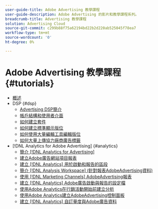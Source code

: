```yaml
---
user-guide-title: Adobe Advertising 教學課程
user-guide-description: Adobe Advertising 的影片和教學課程系列。
breadcrumb-title: Advertising 教學課程
solution: Advertising Cloud
source-git-commit: c299b88f75a62194bd22b2d220ab525045f78ea7
workflow-type: tm+mt
source-wordcount: '0'
ht-degree: 0%

---
```



# Adobe Advertising 教學課程 {#tutorials}

+ [概述](overview.md)
+ DSP {#dsp}
   + [Advertising DSP簡介](/help/dsp/intro.md)
   + [帳戶結構和使用者介面](/help/dsp/ui.md)
   + [如何建立套件](/help/dsp/package-create.md)
   + [如何建立標準顯示版位](/help/dsp/placement-create.md)
   + [如何使用大量編輯工具編輯版位](/help/dsp/bulk-edit-placement-tools.md)
   + [如何大量上傳協力廠商廣告標籤](/help/dsp/bulk-upload-third-party-ad-tags.md)
+ [!DNL Analytics for Adobe Advertising] {#analytics}
   + [簡介 [!DNL Analytics for Advertising]](/help/integrations/analytics/intro-a4adc.md)
   + [建立Adobe廣告網站項目報表](/help/integrations/analytics/analytics-site-entry-a4adc.md)
   + [建立 [!DNL Analytics] 用於啟動和報告的區段](/help/integrations/analytics/analytics-segments-a4adc.md)
   + [簡介 [!DNL Analysis Workspace] (針對報表AdobeAdvertising資料)](/help/integrations/analytics/analytics-analysis-workspace-a4adc.md)
   + [使用 [!DNL Marketing Channels] AdobeAdvertising報表](/help/integrations/analytics/analytics-reporting-a4adc.md)
   + [建立 [!DNL Analytics] Adobe廣告啟動與報告的設定檔](/help/integrations/analytics/analytics-profiles-a4adc.md)
   + [使用Adobe Analytics在行銷活動開始前建立分析](/help/integrations/analytics/analytics-pre-launch-a4adc.md)
   + [使用Adobe Analytics建立AdobeAdvertising控制面板](/help/integrations/analytics/analytics-dashboards-a4adc.md)
   + [建立 [!DNL Analytics] 自訂量度與Adobe廣告資料](/help/integrations/analytics/analytics-custom-metrics-a4adc.md)

<!-- Add to DSP chapter once the videos are complete:
  + [How to Create a Placement](/help/dsp/placement-create.md)
  + [Placement Targeting Capabilities](/help/dsp/placement-targeting.md)
  + [Audience Libraries and Applying Behavioral Targeting](/help/dsp/audience-libraries.md)
-->

<!-- If I move the "Analytics for Advertising chapter into a larger Integrations chapter, then I'll need to set up redirects by copying a CSV file into this repo and populating it for those legacy file names. -->